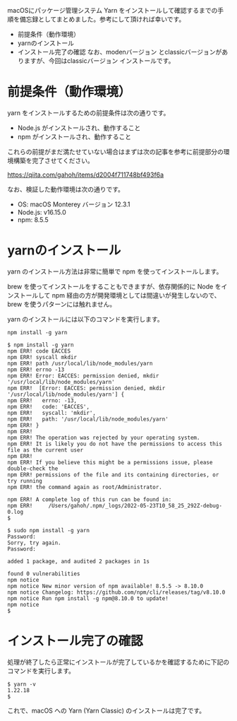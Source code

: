 <!--
title:   macOS に Yarn (Yarn Classic) をインストールする方法
tags:    YARN,macOS,インストール
id:      d3a7271c3c251a9bd32d
private: false
-->
macOSにパッケージ管理システム Yarn をインストールして確認するまでの手順を備忘録としてまとめました。参考にして頂ければ幸いです。

- 前提条件（動作環境）
- yarnのインストール
- インストール完了の確認
なお、modenバージョン とclassicバージョンがありますが、今回はclassicバージョン インストールです。

# 前提条件（動作環境）

yarn をインストールするための前提条件は次の通りです。

- Node.js がインストールされ、動作すること
- npm がインストールされ、動作すること

これらの前提がまだ満たせていない場合はまずは次の記事を参考に前提部分の環境構築を完了させてください。

https://qiita.com/gahoh/items/d2004f711748bf493f6a

なお、検証した動作環境は次の通りです。

- OS: macOS Monterey バージョン 12.3.1
- Node.js: v16.15.0
- npm: 8.5.5

# yarnのインストール

yarn のインストール方法は非常に簡単で npm を使ってインストールします。

brew を使ってインストールをすることもできますが、依存関係的に Node をインストールして npm 経由の方が開発環境としては間違いが発生しないので、brew を使うパターンには触れません。

yarn のインストールには以下のコマンドを実行します。

```
npm install -g yarn 
```

```
$ npm install -g yarn 
npm ERR! code EACCES
npm ERR! syscall mkdir
npm ERR! path /usr/local/lib/node_modules/yarn
npm ERR! errno -13
npm ERR! Error: EACCES: permission denied, mkdir '/usr/local/lib/node_modules/yarn'
npm ERR!  [Error: EACCES: permission denied, mkdir '/usr/local/lib/node_modules/yarn'] {
npm ERR!   errno: -13,
npm ERR!   code: 'EACCES',
npm ERR!   syscall: 'mkdir',
npm ERR!   path: '/usr/local/lib/node_modules/yarn'
npm ERR! }
npm ERR! 
npm ERR! The operation was rejected by your operating system.
npm ERR! It is likely you do not have the permissions to access this file as the current user
npm ERR! 
npm ERR! If you believe this might be a permissions issue, please double-check the
npm ERR! permissions of the file and its containing directories, or try running
npm ERR! the command again as root/Administrator.

npm ERR! A complete log of this run can be found in:
npm ERR!     /Users/gahoh/.npm/_logs/2022-05-23T10_58_25_292Z-debug-0.log
$ 
```

```
$ sudo npm install -g yarn 
Password:
Sorry, try again.
Password:

added 1 package, and audited 2 packages in 1s

found 0 vulnerabilities
npm notice 
npm notice New minor version of npm available! 8.5.5 -> 8.10.0
npm notice Changelog: https://github.com/npm/cli/releases/tag/v8.10.0
npm notice Run npm install -g npm@8.10.0 to update!
npm notice 
$ 
```

# インストール完了の確認

処理が終了したら正常にインストールが完了しているかを確認するために下記のコマンドを実行します。

```
$ yarn -v
1.22.18
$
```

これで、macOS への Yarn (Yarn Classic) のインストールは完了です。
